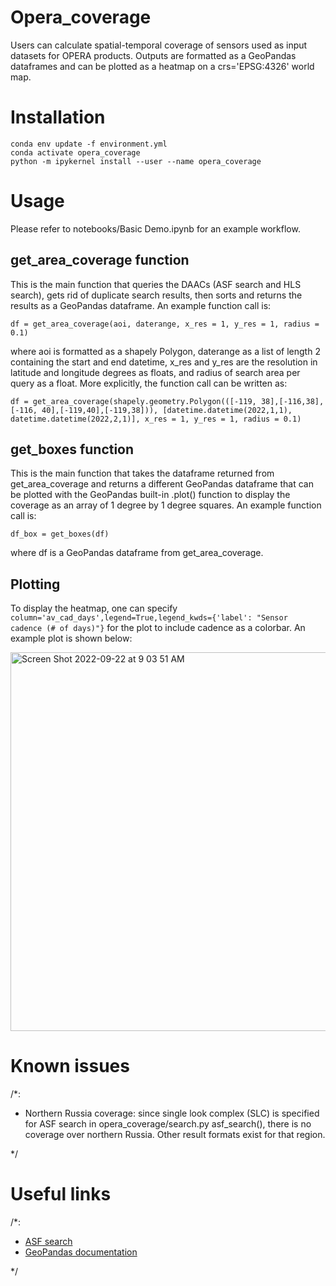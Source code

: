 # Opera_coverage

Users can calculate spatial-temporal coverage of sensors used as input datasets for OPERA products. Outputs are formatted as a GeoPandas dataframes and can be plotted as a heatmap on a crs='EPSG:4326' world map.


# Installation

```
conda env update -f environment.yml
conda activate opera_coverage
python -m ipykernel install --user --name opera_coverage
```

# Usage

Please refer to notebooks/Basic Demo.ipynb for an example workflow.

## get_area_coverage function

This is the main function that queries the DAACs (ASF search and HLS search), gets rid of duplicate search results, then sorts and returns the results as a GeoPandas dataframe. An example function call is:

```
df = get_area_coverage(aoi, daterange, x_res = 1, y_res = 1, radius = 0.1)
```

where aoi is formatted as a shapely Polygon, daterange as a list of length 2 containing the start and end datetime, x_res and y_res are the resolution in latitude and longitude degrees as floats, and radius of search area per query as a float. More explicitly, the function call can be written as:

```
df = get_area_coverage(shapely.geometry.Polygon(([-119, 38],[-116,38],[-116, 40],[-119,40],[-119,38])), [datetime.datetime(2022,1,1), datetime.datetime(2022,2,1)], x_res = 1, y_res = 1, radius = 0.1)
```

## get_boxes function

This is the main function that takes the dataframe returned from get_area_coverage and returns a different GeoPandas dataframe that can be plotted with the GeoPandas built-in .plot() function to display the coverage as an array of 1 degree by 1 degree squares. An example function call is:

```
df_box = get_boxes(df)
```
where df is a GeoPandas dataframe from get_area_coverage.

## Plotting

To display the heatmap, one can specify <code>column='av_cad_days',legend=True,legend_kwds={'label': "Sensor cadence (# of days)"}</code> for the plot to include cadence as a colorbar. An example plot is shown below:

<img width="606" alt="Screen Shot 2022-09-22 at 9 03 51 AM" src="https://user-images.githubusercontent.com/48765984/191796715-20cbd3c4-2434-422e-8667-2fa964d51606.png">

# Known issues

/*:
  - Northern Russia coverage: since single look complex (SLC) is specified for ASF search in opera_coverage/search.py asf_search(), there is no coverage over northern Russia. Other result formats exist for that region.

*/

# Useful links

/*:
  - [ASF search](https://search.asf.alaska.edu/#/)
  - [GeoPandas documentation](https://geopandas.org/en/stable/docs/user_guide.html)

*/
